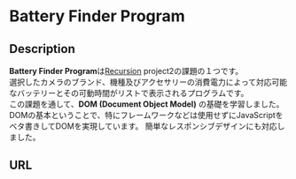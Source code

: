 # Battery Finder Program


## Description
**Battery Finder Program**は[Recursion](https://recursionist.io/) project2の課題の１つです。  
選択したカメラのブランド、機種及びアクセサリーの消費電力によって対応可能なバッテリーとその可動時間がリストで表示されるプログラムです。  
この課題を通して、**DOM (Document Object Model)** の基礎を学習しました。
DOMの基本ということで、特にフレームワークなどは使用せずにJavaScriptをベタ書きしてDOMを実現しています。
簡単なレスポンシブデザインにも対応しました。  

## URL

